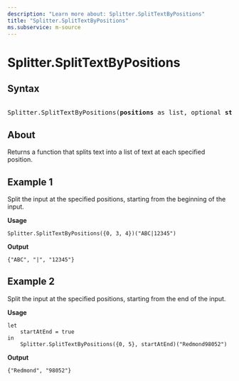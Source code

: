 ```yaml
---
description: "Learn more about: Splitter.SplitTextByPositions"
title: "Splitter.SplitTextByPositions"
ms.subservice: m-source
---
```

# Splitter.SplitTextByPositions

## Syntax

<pre> 
Splitter.SplitTextByPositions(<b>positions</b> as list, optional <b>startAtEnd</b> as nullable logical) as function
</pre>
  
## About

Returns a function that splits text into a list of text at each specified position.

## Example 1

Split the input at the specified positions, starting from the beginning of the input.

**Usage**

```powerquery-m
Splitter.SplitTextByPositions({0, 3, 4})("ABC|12345")
```

**Output**

`{"ABC", "|", "12345"}`

## Example 2

Split the input at the specified positions, starting from the end of the input.

**Usage**

```powerquery-m
let
    startAtEnd = true
in
    Splitter.SplitTextByPositions({0, 5}, startAtEnd)("Redmond98052")
```

**Output**

`{"Redmond", "98052"}`
